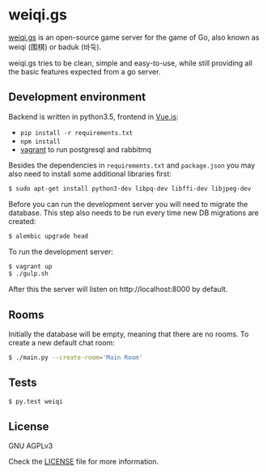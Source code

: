weiqi.gs
========
[weiqi.gs](https://weiqi.gs) is an open-source game server for the game of Go, also known as weiqi (围棋) or baduk (바둑).

weiqi.gs tries to be clean, simple and easy-to-use, while still providing all the basic features expected from a go server.

Development environment
-----------------------
Backend is written in python3.5, frontend in [Vue.js](https://vuejs.org/):
- `pip install -r requirements.txt`
- `npm install`
- [vagrant](https://www.vagrantup.com/) to run postgresql and rabbitmq

Besides the dependencies in `requirements.txt` and `package.json` you may also need to install some additional libraries first:
```bash
$ sudo apt-get install python3-dev libpq-dev libffi-dev libjpeg-dev
```

Before you can run the development server you will need to migrate the database. This step also needs to be run every time new DB migrations are created:
```bash
$ alembic upgrade head
```

To run the development server:
```bash
$ vagrant up
$ ./gulp.sh
```

After this the server will listen on http://localhost:8000 by default.

Rooms
-----
Initially the database will be empty, meaning that there are no rooms. To create a new default chat room:
```bash
$ ./main.py --create-room='Main Room'
```

Tests
-----
```bash
$ py.test weiqi
```

License
-------
GNU AGPLv3

Check the [LICENSE](https://gitlab.com/mibitzi/weiqi.gs/blob/master/LICENSE) file for more information.